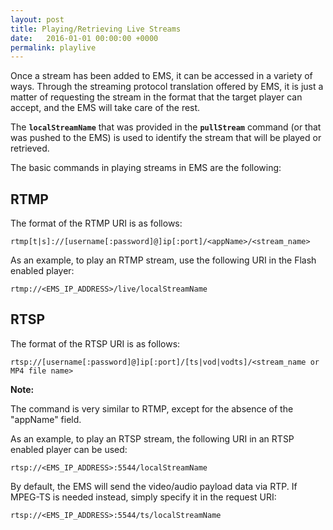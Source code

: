 ```yaml
---
layout: post
title: Playing/Retrieving Live Streams
date:   2016-01-01 00:00:00 +0000
permalink: playlive
---
```


Once a stream has been added to EMS, it can be accessed in a variety of ways. Through the streaming protocol translation offered by EMS, it is just a matter of requesting the stream in the format that the target player can accept, and the EMS will take care of the rest.

The **`localStreamName`** that was provided in the **`pullStream`** command (or that was pushed to the EMS) is used to identify the stream that will be played or retrieved.

The basic commands in playing streams in EMS are the following:

## RTMP

The format of the RTMP URI is as follows:

``` 
rtmp[t|s]://[username[:password]@]ip[:port]/<appName>/<stream_name>
```

As an example, to play an RTMP stream, use the following URI in the Flash enabled player:

``` 
rtmp://<EMS_IP_ADDRESS>/live/localStreamName
```



## RTSP

The format of the RTSP URI is as follows:

``` 
rtsp://[username[:password]@]ip[:port]/[ts|vod|vodts]/<stream_name or MP4 file name>
```

**Note:**

The command is very similar to RTMP, except for the absence of the "appName" field.

As an example, to play an RTSP stream, the following URI in an RTSP enabled player can be used:

``` 
rtsp://<EMS_IP_ADDRESS>:5544/localStreamName
```

By default, the EMS will send the video/audio payload data via RTP. If MPEG-TS is needed instead, simply specify it in the request URI:

``` 
rtsp://<EMS_IP_ADDRESS>:5544/ts/localStreamName
```